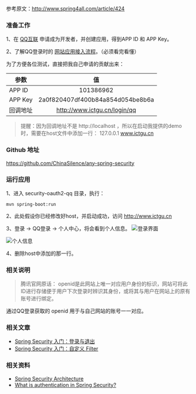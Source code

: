 参考原文：http://www.spring4all.com/article/424

### 准备工作
1、在 [QQ互联](https://connect.qq.com/index.html) 申请成为开发者，并创建应用，得到APP ID 和 APP Key。

2、了解QQ登录时的 [网站应用接入流程](http://wiki.connect.qq.com/%E7%BD%91%E7%AB%99%E5%BA%94%E7%94%A8%E6%8E%A5%E5%85%A5%E6%B5%81%E7%A8%8B)。（必须看完看懂）

为了方便各位测试，直接把我自己申请的贡献出来：

参数|值
---| :---:
APP ID|101386962
APP Key|2a0f820407df400b84a854d054be8b6a
回调地址|http://www.ictgu.cn/login/qq

> 提醒：因为回调地址不是 http://localhost ，所以在启动我提供的demo时，需要在host文件中添加一行：
127.0.0.1 www.ictgu.cn

### Github 地址
https://github.com/ChinaSilence/any-spring-security

### 运行应用
1、进入 security-oauth2-qq 目录，执行：
```
mvn spring-boot:run
```
2、此处假设你已经修改好host，并启动成功，访问 http://www.ictgu.cn

3、登录 -> QQ登录 -> 个人中心，将会看到个人信息。
![登录界面](http://upload-images.jianshu.io/upload_images/3424642-101f4bc4a543a45d.jpg?imageMogr2/auto-orient/strip%7CimageView2/2/w/1240)

![个人信息](http://upload-images.jianshu.io/upload_images/3424642-8cb35f7aa7e55674.png?imageMogr2/auto-orient/strip%7CimageView2/2/w/1240)


4、删除host中添加的那一行。

### 相关说明

> 腾讯官网原话：
openid是此网站上唯一对应用户身份的标识，网站可将此ID进行存储便于用户下次登录时辨识其身份，或将其与用户在网站上的原有账号进行绑定。

通过QQ登录获取的 openid 用于与自己网站的账号一一对应。

### 相关文章
- [Spring Security 入门：登录与退出](http://www.jianshu.com/p/a8e317e82425)
- [Spring Security 入门：自定义 Filter](http://www.jianshu.com/p/deb512b41f99)

### 相关资料
- [Spring Security Architecture](https://spring.io/guides/topicals/spring-security-architecture/)
- [What is authentication in Spring Security?](http://docs.spring.io/spring-security/site/docs/5.0.0.M2/reference/htmlsingle/#tech-intro-authentication)
